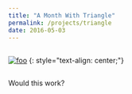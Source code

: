 ```yaml
---
title: "A Month With Triangle"
permalink: /projects/triangle
date: 2016-05-03
---
```


## 

[![foo](https://farm8.staticflickr.com/7370/26523313960_79aa29bc31_z_d.jpg)](https://flic.kr/p/GpLVby)
{: style="text-align: center;"}

## 

Would this work?

